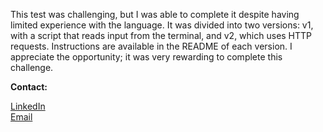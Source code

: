 This test was challenging, but I was able to complete it despite having limited experience with the language. It was divided into two versions: v1, with a script that reads input from the terminal, and v2, which uses HTTP requests. Instructions are available in the README of each version. I appreciate the opportunity; it was very rewarding to complete this challenge.

**Contact:**

[LinkedIn](https://www.linkedin.com/in/jgomesdev/)  
[Email](jpgomes06@hotmail.com)
